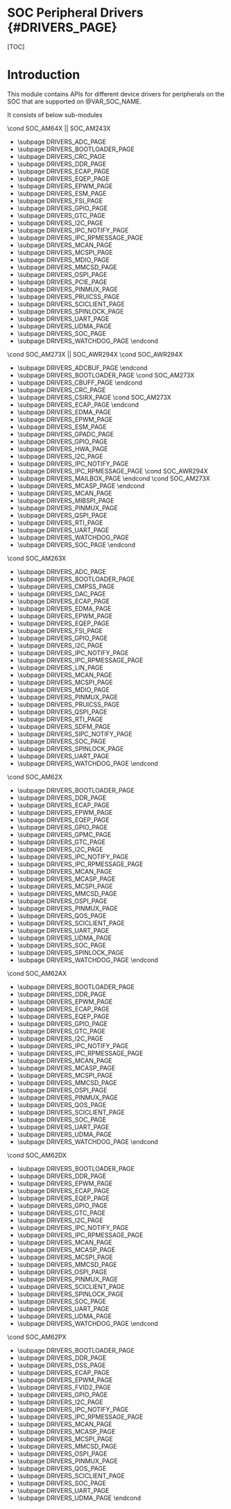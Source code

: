 # SOC Peripheral Drivers {#DRIVERS_PAGE}

[TOC]

# Introduction

This module contains APIs for different device drivers for peripherals on the SOC that are supported on @VAR_SOC_NAME.

It consists of below sub-modules

\cond SOC_AM64X || SOC_AM243X
- \subpage DRIVERS_ADC_PAGE
- \subpage DRIVERS_BOOTLOADER_PAGE
- \subpage DRIVERS_CRC_PAGE
- \subpage DRIVERS_DDR_PAGE
- \subpage DRIVERS_ECAP_PAGE
- \subpage DRIVERS_EQEP_PAGE
- \subpage DRIVERS_EPWM_PAGE
- \subpage DRIVERS_ESM_PAGE
- \subpage DRIVERS_FSI_PAGE
- \subpage DRIVERS_GPIO_PAGE
- \subpage DRIVERS_GTC_PAGE
- \subpage DRIVERS_I2C_PAGE
- \subpage DRIVERS_IPC_NOTIFY_PAGE
- \subpage DRIVERS_IPC_RPMESSAGE_PAGE
- \subpage DRIVERS_MCAN_PAGE
- \subpage DRIVERS_MCSPI_PAGE
- \subpage DRIVERS_MDIO_PAGE
- \subpage DRIVERS_MMCSD_PAGE
- \subpage DRIVERS_OSPI_PAGE
- \subpage DRIVERS_PCIE_PAGE
- \subpage DRIVERS_PINMUX_PAGE
- \subpage DRIVERS_PRUICSS_PAGE
- \subpage DRIVERS_SCICLIENT_PAGE
- \subpage DRIVERS_SPINLOCK_PAGE
- \subpage DRIVERS_UART_PAGE
- \subpage DRIVERS_UDMA_PAGE
- \subpage DRIVERS_SOC_PAGE
- \subpage DRIVERS_WATCHDOG_PAGE
\endcond

\cond SOC_AM273X || SOC_AWR294X
\cond SOC_AWR294X
- \subpage DRIVERS_ADCBUF_PAGE
\endcond
- \subpage DRIVERS_BOOTLOADER_PAGE
\cond SOC_AM273X
- \subpage DRIVERS_CBUFF_PAGE
\endcond
- \subpage DRIVERS_CRC_PAGE
- \subpage DRIVERS_CSIRX_PAGE
\cond SOC_AM273X
- \subpage DRIVERS_ECAP_PAGE
\endcond
- \subpage DRIVERS_EDMA_PAGE
- \subpage DRIVERS_EPWM_PAGE
- \subpage DRIVERS_ESM_PAGE
- \subpage DRIVERS_GPADC_PAGE
- \subpage DRIVERS_GPIO_PAGE
- \subpage DRIVERS_HWA_PAGE
- \subpage DRIVERS_I2C_PAGE
- \subpage DRIVERS_IPC_NOTIFY_PAGE
- \subpage DRIVERS_IPC_RPMESSAGE_PAGE
\cond SOC_AWR294X
- \subpage DRIVERS_MAILBOX_PAGE
\endcond
\cond SOC_AM273X
- \subpage DRIVERS_MCASP_PAGE
\endcond
- \subpage DRIVERS_MCAN_PAGE
- \subpage DRIVERS_MIBSPI_PAGE
- \subpage DRIVERS_PINMUX_PAGE
- \subpage DRIVERS_QSPI_PAGE
- \subpage DRIVERS_RTI_PAGE
- \subpage DRIVERS_UART_PAGE
- \subpage DRIVERS_WATCHDOG_PAGE
- \subpage DRIVERS_SOC_PAGE
\endcond

\cond SOC_AM263X
- \subpage DRIVERS_ADC_PAGE
- \subpage DRIVERS_BOOTLOADER_PAGE
- \subpage DRIVERS_CMPSS_PAGE
- \subpage DRIVERS_DAC_PAGE
- \subpage DRIVERS_ECAP_PAGE
- \subpage DRIVERS_EDMA_PAGE
- \subpage DRIVERS_EPWM_PAGE
- \subpage DRIVERS_EQEP_PAGE
- \subpage DRIVERS_FSI_PAGE
- \subpage DRIVERS_GPIO_PAGE
- \subpage DRIVERS_I2C_PAGE
- \subpage DRIVERS_IPC_NOTIFY_PAGE
- \subpage DRIVERS_IPC_RPMESSAGE_PAGE
- \subpage DRIVERS_LIN_PAGE
- \subpage DRIVERS_MCAN_PAGE
- \subpage DRIVERS_MCSPI_PAGE
- \subpage DRIVERS_MDIO_PAGE
- \subpage DRIVERS_PINMUX_PAGE
- \subpage DRIVERS_PRUICSS_PAGE
- \subpage DRIVERS_QSPI_PAGE
- \subpage DRIVERS_RTI_PAGE
- \subpage DRIVERS_SDFM_PAGE
- \subpage DRIVERS_SIPC_NOTIFY_PAGE
- \subpage DRIVERS_SOC_PAGE
- \subpage DRIVERS_SPINLOCK_PAGE
- \subpage DRIVERS_UART_PAGE
- \subpage DRIVERS_WATCHDOG_PAGE
\endcond

\cond SOC_AM62X
- \subpage DRIVERS_BOOTLOADER_PAGE
- \subpage DRIVERS_DDR_PAGE
- \subpage DRIVERS_ECAP_PAGE
- \subpage DRIVERS_EPWM_PAGE
- \subpage DRIVERS_EQEP_PAGE
- \subpage DRIVERS_GPIO_PAGE
- \subpage DRIVERS_GPMC_PAGE
- \subpage DRIVERS_GTC_PAGE
- \subpage DRIVERS_I2C_PAGE
- \subpage DRIVERS_IPC_NOTIFY_PAGE
- \subpage DRIVERS_IPC_RPMESSAGE_PAGE
- \subpage DRIVERS_MCAN_PAGE
- \subpage DRIVERS_MCASP_PAGE
- \subpage DRIVERS_MCSPI_PAGE
- \subpage DRIVERS_MMCSD_PAGE
- \subpage DRIVERS_OSPI_PAGE
- \subpage DRIVERS_PINMUX_PAGE
- \subpage DRIVERS_QOS_PAGE
- \subpage DRIVERS_SCICLIENT_PAGE
- \subpage DRIVERS_UART_PAGE
- \subpage DRIVERS_UDMA_PAGE
- \subpage DRIVERS_SOC_PAGE
- \subpage DRIVERS_SPINLOCK_PAGE
- \subpage DRIVERS_WATCHDOG_PAGE
\endcond

\cond SOC_AM62AX
- \subpage DRIVERS_BOOTLOADER_PAGE
- \subpage DRIVERS_DDR_PAGE
- \subpage DRIVERS_EPWM_PAGE
- \subpage DRIVERS_ECAP_PAGE
- \subpage DRIVERS_EQEP_PAGE
- \subpage DRIVERS_GPIO_PAGE
- \subpage DRIVERS_GTC_PAGE
- \subpage DRIVERS_I2C_PAGE
- \subpage DRIVERS_IPC_NOTIFY_PAGE
- \subpage DRIVERS_IPC_RPMESSAGE_PAGE
- \subpage DRIVERS_MCAN_PAGE
- \subpage DRIVERS_MCASP_PAGE
- \subpage DRIVERS_MCSPI_PAGE
- \subpage DRIVERS_MMCSD_PAGE
- \subpage DRIVERS_OSPI_PAGE
- \subpage DRIVERS_PINMUX_PAGE
- \subpage DRIVERS_QOS_PAGE
- \subpage DRIVERS_SCICLIENT_PAGE
- \subpage DRIVERS_SOC_PAGE
- \subpage DRIVERS_UART_PAGE
- \subpage DRIVERS_UDMA_PAGE
- \subpage DRIVERS_WATCHDOG_PAGE
\endcond

\cond SOC_AM62DX
- \subpage DRIVERS_BOOTLOADER_PAGE
- \subpage DRIVERS_DDR_PAGE
- \subpage DRIVERS_EPWM_PAGE
- \subpage DRIVERS_ECAP_PAGE
- \subpage DRIVERS_EQEP_PAGE
- \subpage DRIVERS_GPIO_PAGE
- \subpage DRIVERS_GTC_PAGE
- \subpage DRIVERS_I2C_PAGE
- \subpage DRIVERS_IPC_NOTIFY_PAGE
- \subpage DRIVERS_IPC_RPMESSAGE_PAGE
- \subpage DRIVERS_MCAN_PAGE
- \subpage DRIVERS_MCASP_PAGE
- \subpage DRIVERS_MCSPI_PAGE
- \subpage DRIVERS_MMCSD_PAGE
- \subpage DRIVERS_OSPI_PAGE
- \subpage DRIVERS_PINMUX_PAGE
- \subpage DRIVERS_SCICLIENT_PAGE
- \subpage DRIVERS_SPINLOCK_PAGE
- \subpage DRIVERS_SOC_PAGE
- \subpage DRIVERS_UART_PAGE
- \subpage DRIVERS_UDMA_PAGE
- \subpage DRIVERS_WATCHDOG_PAGE
\endcond

\cond SOC_AM62PX
- \subpage DRIVERS_BOOTLOADER_PAGE
- \subpage DRIVERS_DDR_PAGE
- \subpage DRIVERS_DSS_PAGE
- \subpage DRIVERS_ECAP_PAGE
- \subpage DRIVERS_EPWM_PAGE
- \subpage DRIVERS_FVID2_PAGE
- \subpage DRIVERS_GPIO_PAGE
- \subpage DRIVERS_I2C_PAGE
- \subpage DRIVERS_IPC_NOTIFY_PAGE
- \subpage DRIVERS_IPC_RPMESSAGE_PAGE
- \subpage DRIVERS_MCAN_PAGE
- \subpage DRIVERS_MCASP_PAGE
- \subpage DRIVERS_MCSPI_PAGE
- \subpage DRIVERS_MMCSD_PAGE
- \subpage DRIVERS_OSPI_PAGE
- \subpage DRIVERS_PINMUX_PAGE
- \subpage DRIVERS_QOS_PAGE
- \subpage DRIVERS_SCICLIENT_PAGE
- \subpage DRIVERS_SOC_PAGE
- \subpage DRIVERS_UART_PAGE
- \subpage DRIVERS_UDMA_PAGE
\endcond